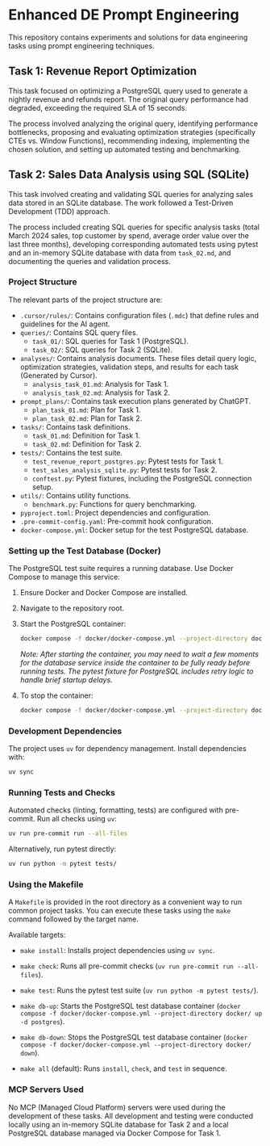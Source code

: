# Enhanced DE Prompt Engineering

This repository contains experiments and solutions for data engineering tasks using prompt engineering techniques.

## Task 1: Revenue Report Optimization

This task focused on optimizing a PostgreSQL query used to generate a nightly revenue and refunds report. The original query performance had degraded, exceeding the required SLA of 15 seconds.

The process involved analyzing the original query, identifying performance bottlenecks, proposing and evaluating optimization strategies (specifically CTEs vs. Window Functions), recommending indexing, implementing the chosen solution, and setting up automated testing and benchmarking.

## Task 2: Sales Data Analysis using SQL (SQLite)

This task involved creating and validating SQL queries for analyzing sales data stored in an SQLite database. The work followed a Test-Driven Development (TDD) approach.

The process included creating SQL queries for specific analysis tasks (total March 2024 sales, top customer by spend, average order value over the last three months), developing corresponding automated tests using pytest and an in-memory SQLite database with data from `task_02.md`, and documenting the queries and validation process.

### Project Structure

The relevant parts of the project structure are:

-   `.cursor/rules/`: Contains configuration files (`.mdc`) that define rules and guidelines for the AI agent.
-   `queries/`: Contains SQL query files.
    -   `task_01/`: SQL queries for Task 1 (PostgreSQL).
    -   `task_02/`: SQL queries for Task 2 (SQLite).
-   `analyses/`: Contains analysis documents. These files detail query logic, optimization strategies, validation steps, and results for each task (Generated by Cursor).
    -   `analysis_task_01.md`: Analysis for Task 1.
    -   `analysis_task_02.md`: Analysis for Task 2.
-   `prompt_plans/`: Contains task execution plans generated by ChatGPT.
    -   `plan_task_01.md`: Plan for Task 1.
    -   `plan_task_02.md`: Plan for Task 2.
-   `tasks/`: Contains task definitions.
    -   `task_01.md`: Definition for Task 1.
    -   `task_02.md`: Definition for Task 2.
-   `tests/`: Contains the test suite.
    -   `test_revenue_report_postgres.py`: Pytest tests for Task 1.
    -   `test_sales_analysis_sqlite.py`: Pytest tests for Task 2.
    -   `conftest.py`: Pytest fixtures, including the PostgreSQL connection setup.
-   `utils/`: Contains utility functions.
    -   `benchmark.py`: Functions for query benchmarking.
-   `pyproject.toml`: Project dependencies and configuration.
-   `.pre-commit-config.yaml`: Pre-commit hook configuration.
-   `docker-compose.yml`: Docker setup for the test PostgreSQL database.

### Setting up the Test Database (Docker)

The PostgreSQL test suite requires a running database. Use Docker Compose to manage this service:

1.  Ensure Docker and Docker Compose are installed.
2.  Navigate to the repository root.
3.  Start the PostgreSQL container:

    ```bash
    docker compose -f docker/docker-compose.yml --project-directory docker/ up -d postgres
    ```
    *Note: After starting the container, you may need to wait a few moments for the database service inside the container to be fully ready before running tests. The pytest fixture for PostgreSQL includes retry logic to handle brief startup delays.*

4.  To stop the container:

    ```bash
    docker compose -f docker/docker-compose.yml --project-directory docker/ down
    ```

### Development Dependencies

The project uses `uv` for dependency management. Install dependencies with:

```bash
uv sync
```

### Running Tests and Checks

Automated checks (linting, formatting, tests) are configured with pre-commit. Run all checks using `uv`:

```bash
uv run pre-commit run --all-files
```

Alternatively, run pytest directly:

```bash
uv run python -m pytest tests/
```

### Using the Makefile

A `Makefile` is provided in the root directory as a convenient way to run common project tasks. You can execute these tasks using the `make` command followed by the target name.

Available targets:

*   `make install`: Installs project dependencies using `uv sync`.

*   `make check`: Runs all pre-commit checks (`uv run pre-commit run --all-files`).

*   `make test`: Runs the pytest test suite (`uv run python -m pytest tests/`).

*   `make db-up`: Starts the PostgreSQL test database container (`docker compose -f docker/docker-compose.yml --project-directory docker/ up -d postgres`).

*   `make db-down`: Stops the PostgreSQL test database container (`docker compose -f docker/docker-compose.yml --project-directory docker/ down`).

*   `make all` (default): Runs `install`, `check`, and `test` in sequence.

### MCP Servers Used

No MCP (Managed Cloud Platform) servers were used during the development of these tasks. All development and testing were conducted locally using an in-memory SQLite database for Task 2 and a local PostgreSQL database managed via Docker Compose for Task 1.
